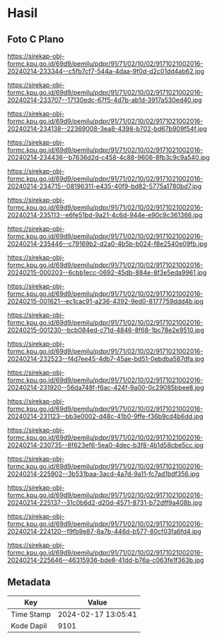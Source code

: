 # Hasil

## Foto C Plano

https://sirekap-obj-formc.kpu.go.id/69d9/pemilu/pdpr/91/71/02/10/02/9171021002016-20240214-233344--c5fb7cf7-544a-4daa-9f0d-d2c01dd4ab62.jpg

https://sirekap-obj-formc.kpu.go.id/69d9/pemilu/pdpr/91/71/02/10/02/9171021002016-20240214-233707--17130edc-67f5-4d7b-ab1d-3917a530ed40.jpg

https://sirekap-obj-formc.kpu.go.id/69d9/pemilu/pdpr/91/71/02/10/02/9171021002016-20240214-234138--22369008-3ea8-4398-b702-bd67b909f54f.jpg

https://sirekap-obj-formc.kpu.go.id/69d9/pemilu/pdpr/91/71/02/10/02/9171021002016-20240214-234436--b7636d2d-c458-4c88-9606-8fb3c9c9a540.jpg

https://sirekap-obj-formc.kpu.go.id/69d9/pemilu/pdpr/91/71/02/10/02/9171021002016-20240214-234715--08196311-e435-40f9-bd82-5775a1780bd7.jpg

https://sirekap-obj-formc.kpu.go.id/69d9/pemilu/pdpr/91/71/02/10/02/9171021002016-20240214-235113--e6fe51bd-9a21-4c6d-944e-e90c9c361366.jpg

https://sirekap-obj-formc.kpu.go.id/69d9/pemilu/pdpr/91/71/02/10/02/9171021002016-20240214-235446--c79169b2-d2a0-4b5b-b024-f8e2540e09fb.jpg

https://sirekap-obj-formc.kpu.go.id/69d9/pemilu/pdpr/91/71/02/10/02/9171021002016-20240215-000203--6cbb1ecc-0692-45db-884e-8f3e5eda9961.jpg

https://sirekap-obj-formc.kpu.go.id/69d9/pemilu/pdpr/91/71/02/10/02/9171021002016-20240215-001621--ec1cac91-a236-4392-9ed0-8177759ddd4b.jpg

https://sirekap-obj-formc.kpu.go.id/69d9/pemilu/pdpr/91/71/02/10/02/9171021002016-20240215-001230--bcb084ed-c71d-4846-8f68-1bc78e2e9510.jpg

https://sirekap-obj-formc.kpu.go.id/69d9/pemilu/pdpr/91/71/02/10/02/9171021002016-20240214-232523--f4d7ee45-4db7-45ae-bd51-0ebdba587dfa.jpg

https://sirekap-obj-formc.kpu.go.id/69d9/pemilu/pdpr/91/71/02/10/02/9171021002016-20240214-231920--56da748f-f6ac-424f-9a00-0c29085bbee8.jpg

https://sirekap-obj-formc.kpu.go.id/69d9/pemilu/pdpr/91/71/02/10/02/9171021002016-20240214-231123--bb3e0002-d48c-41b0-9ffe-f36b9cd4b6dd.jpg

https://sirekap-obj-formc.kpu.go.id/69d9/pemilu/pdpr/91/71/02/10/02/9171021002016-20240214-230735--8f623ef6-5ea0-4dec-b3f8-4b1d58cbe5cc.jpg

https://sirekap-obj-formc.kpu.go.id/69d9/pemilu/pdpr/91/71/02/10/02/9171021002016-20240214-225902--3b531baa-3acd-4a7d-9a11-fc7ad1bdf356.jpg

https://sirekap-obj-formc.kpu.go.id/69d9/pemilu/pdpr/91/71/02/10/02/9171021002016-20240214-225137--31c0b6d2-d20d-4571-8731-b72dff9a408b.jpg

https://sirekap-obj-formc.kpu.go.id/69d9/pemilu/pdpr/91/71/02/10/02/9171021002016-20240214-224120--f9fb9e87-8a7b-446d-b577-80cf03fa6fd4.jpg

https://sirekap-obj-formc.kpu.go.id/69d9/pemilu/pdpr/91/71/02/10/02/9171021002016-20240214-225646--46315936-bde8-41dd-b76a-c063fe1f363b.jpg


## Metadata

| Key        | Value               |
| ---------- | ------------------- |
| Time Stamp | 2024-02-17 13:05:41 |
| Kode Dapil | 9101                |



